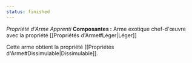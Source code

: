 ```yaml
---
status: finished
---
```

_Propriété d'Arme Apprenti_
__Composantes :__ Arme exotique chef-d'œuvre avec la propriété [[Propriétés d'Arme#Léger|Léger]]

Cette arme obtient la propriété [[Propriétés d'Arme#Dissimulable|Dissimulable]].